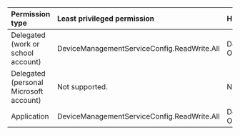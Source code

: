 |Permission type|Least privileged permission|Higher privileged permissions|
|:---|:---|:---|
|Delegated (work or school account)|DeviceManagementServiceConfig.ReadWrite.All|DeviceManagementConfiguration.ReadWrite.All, Organization.ReadWrite.All|
|Delegated (personal Microsoft account)|Not supported.|Not supported.|
|Application|DeviceManagementServiceConfig.ReadWrite.All|DeviceManagementConfiguration.ReadWrite.All, Organization.ReadWrite.All|

